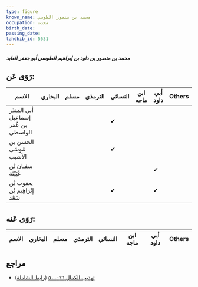 ```yaml
---
type: figure
known_name: محمد بن منصور الطوسي
occupation: محدث
birth_date:
passing_date:
tahdhib_id: 5631
---
```

##### محمد بن منصور بن داود بن إبراهيم الطوسي أبو جعفر العابد

## رَوَى عَن:
| الاسم                               | البخاري | مسلم | الترمذي | النسائي | ابن ماجه | أبي داود | Others |
| ----------------------------------- | ------- | ---- | ------- | ------- | -------- | -------- | ------ |
| أبي المنذر إسماعيل بن عُمَر الواسطي |         |      |         | ✔       |          |          |        |
| الحسن بن مُوسَى الأشيب              |         |      |         | ✔       |          |          |        |
| سفيان بْن عُيَيْنَة                 |         |      |         |         |          | ✔        |        |
| يعقوب بْن إِبْرَاهِيم بْن سَعْد     |         |      |         | ✔       |          | ✔        |        |
## رَوَى عَنه:
| الاسم | البخاري | مسلم | الترمذي | النسائي | ابن ماجه | أبي داود | Others |
| ----- | ------- | ---- | ------- | ------- | -------- | -------- | ------ |
## مراجع
- [تهذيب الكمال ٢٦-٥٠٠](obsidian://open?vault=Tahdhib-al-Kamal&file=Figures/٥٦٣١-محمد%20بن%20منصور%20بن%20داود%20بن%20إبراهيم%20الطوسي%20أبو%20جعفر%20العابد) ([رابط الشاملة](https://shamela.ws/book/3722/14248))